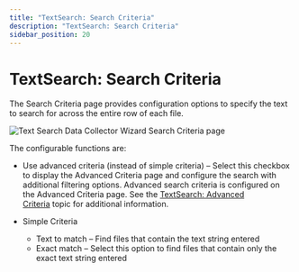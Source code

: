 ```yaml
---
title: "TextSearch: Search Criteria"
description: "TextSearch: Search Criteria"
sidebar_position: 20
---
```


# TextSearch: Search Criteria

The Search Criteria page provides configuration options to specify the text to search for across the
entire row of each file.

![Text Search Data Collector Wizard Search Criteria page](/images/accessanalyzer/12.0/admin/datacollector/textsearch/searchcriteria.webp)

The configurable functions are:

- Use advanced criteria (instead of simple criteria) – Select this checkbox to display the Advanced
  Criteria page and configure the search with additional filtering options. Advanced search criteria
  is configured on the Advanced Criteria page. See the
  [TextSearch: Advanced Criteria](/docs/accessanalyzer/12.0/admin/datacollector/textsearch/advancedcriteria.md) topic for additional information.
- Simple Criteria

    - Text to match – Find files that contain the text string entered
    - Exact match – Select this option to find files that contain only the exact text string entered
